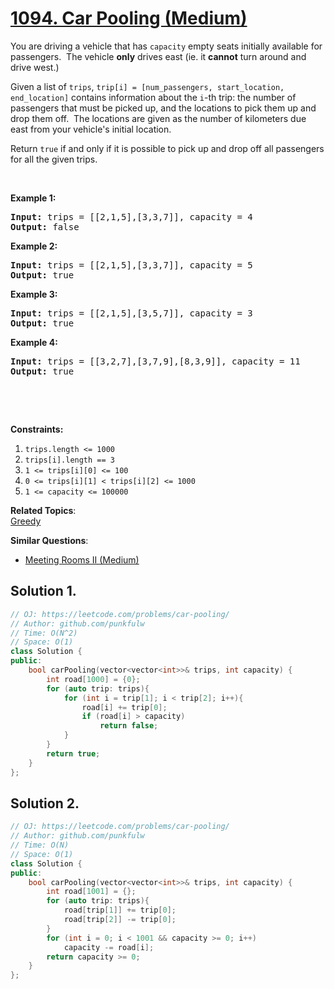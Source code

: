 # [1094. Car Pooling (Medium)](https://leetcode.com/problems/car-pooling/)

<p>You are driving a vehicle that&nbsp;has <code>capacity</code> empty seats initially available for passengers.&nbsp; The vehicle <strong>only</strong> drives east (ie. it <strong>cannot</strong> turn around and drive west.)</p>

<p>Given a list of <code>trips</code>, <code>trip[i] = [num_passengers, start_location, end_location]</code>&nbsp;contains information about the <code>i</code>-th trip: the number of passengers that must be picked up, and the locations to pick them up and drop them off.&nbsp; The locations are given as the number of kilometers&nbsp;due east from your vehicle's initial location.</p>

<p>Return <code>true</code> if and only if&nbsp;it is possible to pick up and drop off all passengers for all the given trips.&nbsp;</p>

<p>&nbsp;</p>

<p><strong>Example 1:</strong></p>

<pre><strong>Input: </strong>trips = <span id="example-input-1-1">[[2,1,5],[3,3,7]]</span>, capacity = <span id="example-input-1-2">4</span>
<strong>Output: </strong><span id="example-output-1">false</span>
</pre>

<div>
<p><strong>Example 2:</strong></p>

<pre><strong>Input: </strong>trips = <span id="example-input-2-1">[[2,1,5],[3,3,7]]</span>, capacity = <span id="example-input-2-2">5</span>
<strong>Output: </strong><span id="example-output-2">true</span>
</pre>

<div>
<p><strong>Example 3:</strong></p>

<pre><strong>Input: </strong>trips = <span id="example-input-3-1">[[2,1,5],[3,5,7]]</span>, capacity = <span id="example-input-3-2">3</span>
<strong>Output: </strong><span id="example-output-3">true</span>
</pre>

<div>
<p><strong>Example 4:</strong></p>

<pre><strong>Input: </strong>trips = <span id="example-input-4-1">[[3,2,7],[3,7,9],[8,3,9]]</span>, capacity = <span id="example-input-4-2">11</span>
<strong>Output: </strong><span id="example-output-4">true</span>
</pre>
</div>
</div>
</div>

<div>
<div>
<div>
<div>&nbsp;</div>
</div>
</div>
</div>

<p>&nbsp;</p>
<p><strong>Constraints:</strong></p>

<ol>
	<li><code>trips.length &lt;= 1000</code></li>
	<li><code>trips[i].length == 3</code></li>
	<li><code>1 &lt;= trips[i][0] &lt;= 100</code></li>
	<li><code>0 &lt;= trips[i][1] &lt; trips[i][2] &lt;= 1000</code></li>
	<li><code>1 &lt;=&nbsp;capacity &lt;= 100000</code></li>
</ol>


**Related Topics**:  
[Greedy](https://leetcode.com/tag/greedy/)

**Similar Questions**:
* [Meeting Rooms II (Medium)](https://leetcode.com/problems/meeting-rooms-ii/)

## Solution 1.

```cpp
// OJ: https://leetcode.com/problems/car-pooling/
// Author: github.com/punkfulw
// Time: O(N^2)
// Space: O(1)
class Solution {
public:
    bool carPooling(vector<vector<int>>& trips, int capacity) {
        int road[1000] = {0};
        for (auto trip: trips){
            for (int i = trip[1]; i < trip[2]; i++){
                road[i] += trip[0];
                if (road[i] > capacity)
                    return false;
            }
        }
        return true;
    }
};
```

## Solution 2.

```cpp
// OJ: https://leetcode.com/problems/car-pooling/
// Author: github.com/punkfulw
// Time: O(N)
// Space: O(1)
class Solution {
public:
    bool carPooling(vector<vector<int>>& trips, int capacity) {
        int road[1001] = {};
        for (auto trip: trips){
            road[trip[1]] += trip[0];
            road[trip[2]] -= trip[0];
        }
        for (int i = 0; i < 1001 && capacity >= 0; i++)
            capacity -= road[i];
        return capacity >= 0;
    }
};
```
